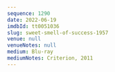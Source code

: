 ```yaml
---
sequence: 1290
date: 2022-06-19
imdbId: tt0051036
slug: sweet-smell-of-success-1957
venue: null
venueNotes: null
medium: Blu-ray
mediumNotes: Criterion, 2011
---
```

